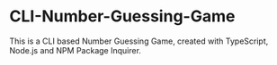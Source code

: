 # CLI-Number-Guessing-Game
This is a CLI based Number Guessing Game, created with TypeScript, Node.js and NPM Package Inquirer.
